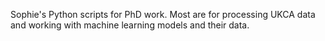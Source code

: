 Sophie's Python scripts for PhD work. Most are for processing UKCA data and working with machine learning models and their data.
